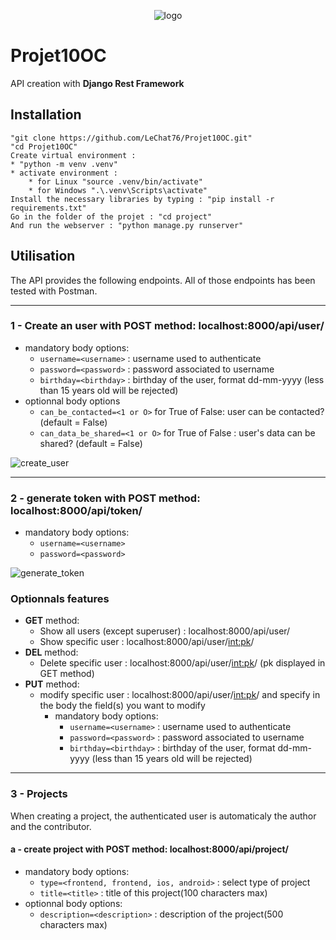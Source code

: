 <p align="center">
 <img alt="logo" src="https://github.com/LeChat76/Projet10OC/assets/119883313/a0820c54-3c47-4f29-b81a-43990c58e9c5">
</p>

# Projet10OC
API creation with __Django Rest Framework__

## Installation
```
"git clone https://github.com/LeChat76/Projet10OC.git"
"cd Projet10OC"
Create virtual environment :
* "python -m venv .venv"
* activate environment :
    * for Linux "source .venv/bin/activate"
    * for Windows ".\.venv\Scripts\activate"
Install the necessary libraries by typing : "pip install -r requirements.txt"
Go in the folder of the projet : "cd project"
And run the webserver : "python manage.py runserver"
```
## Utilisation
The API provides the following endpoints.
All of those endpoints has been tested with Postman.

----------------------------------------------------------------------------------

### 1 - Create an user with **POST** method: **localhost:8000/api/user/**
* mandatory body options:
    - `username=<username>` : username used to authenticate
    - `password=<password>` : password associated to username
    - `birthday=<birthday>` : birthday of the user, format dd-mm-yyyy (less than 15 years old will be rejected)
* optionnal body options
    - `can_be_contacted=<1 or O>` for True of False: user can be contacted? (default = False)
    - `can_data_be_shared=<1 or O>`  for True of False : user's data can be shared? (default = False)

 <img alt="create_user" src="https://github.com/LeChat76/Projet10OC/assets/119883313/669f4860-cea7-40b6-b870-25419a76ca69">

----------------------------------------------------------------------------------

### 2 - generate token with **POST** method: **localhost:8000/api/token/**
* mandatory body options:
    - `username=<username>`
    - `password=<password>`

<img alt="generate_token" src="https://github.com/LeChat76/Projet10OC/assets/119883313/91cc8beb-c5d8-431c-be0d-7e93e5aaa9e8">

### Optionnals features
- **GET** method:
    - Show all users (except superuser) : localhost:8000/api/user/
    - Show specific user : localhost:8000/api/user/<int:pk>/
- **DEL** method:
    - Delete specific user : localhost:8000/api/user/<int:pk>/ (pk displayed in GET method)
- **PUT** method:
    - modify specific user : localhost:8000/api/user/<int:pk>/ and specify in the body the field(s) you want to modify
        - mandatory body options:
            - `username=<username>` : username used to authenticate
            - `password=<password>` : password associated to username
            - `birthday=<birthday>` : birthday of the user, format dd-mm-yyyy (less than 15 years old will be rejected)

----------------------------------------------------------------------------------

### 3 - Projects
When creating a project, the authenticated user is automaticaly the author and the contributor.
#### a - create project with **POST** method: **localhost:8000/api/project/**
* mandatory body options:
    - `type=<frontend, frontend, ios, android>` : select type of project
    - `title=<title>` : title of this project(100 characters max)
* optionnal body options:
    - `description=<description>` : description of the project(500 characters max)






